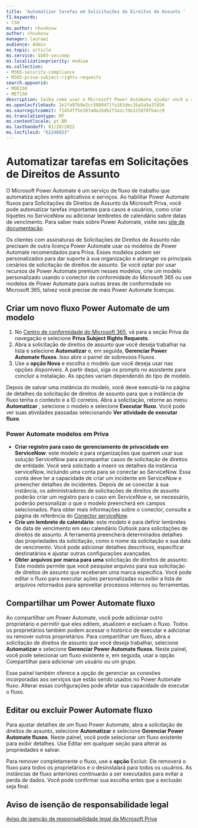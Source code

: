 ```yaml
---
title: 'Automatizar tarefas em Solicitações de Direitos de Assunto '
f1.keywords:
- CSH
ms.author: chvukosw
author: chvukosw
manager: laurawi
audience: Admin
ms.topic: article
ms.service: O365-seccomp
ms.localizationpriority: medium
ms.collection:
- M365-security-compliance
- M365-priva-subject-rights-requests
search.appverid:
- MOE150
- MET150
description: Saiba como usar o Microsoft Power Automate ajudar você a automatizar tarefas essenciais para solicitações de direitos de assunto em Priva.
ms.openlocfilehash: 2e1fa97b9e2cc5889471fa163dec26a5a5e37d56
ms.sourcegitcommit: f145dff5e387a8e26db2f3a2c7de125978fbacc9
ms.translationtype: MT
ms.contentlocale: pt-BR
ms.lasthandoff: 01/28/2022
ms.locfileid: "62248823"
---
```

# <a name="automate-tasks-in-subject-rights-requests"></a>Automatizar tarefas em Solicitações de Direitos de Assunto 

O Microsoft Power Automate é um serviço de fluxo de trabalho que automatiza ações entre aplicativos e serviços. Ao habilitar Power Automate fluxos para Solicitações de Direitos de Assunto da Microsoft Priva, você pode automatizar tarefas importantes para casos e usuários, como criar tíquetes no ServiceNow ou adicionar lembretes de calendário sobre datas de vencimento. Para saber mais sobre Power Automate, visite seu [site de documentação](/power-automate/getting-started).

Os clientes com assinaturas de Solicitações de Direitos de Assunto não precisam de outra licença Power Automate usar os modelos de Power Automate recomendados para Priva. Esses modelos podem ser personalizados para dar suporte à sua organização e abranger os principais cenários de solicitação de direitos de assunto. Se você optar por usar recursos de Power Automate premium nesses modelos, crie um modelo personalizado usando o conector de conformidade do Microsoft 365 ou use modelos de Power Automate para outras áreas de conformidade no Microsoft 365, talvez você precise de mais Power Automate licenças.

## <a name="create-a-new-power-automate-flow-from-a-template"></a>Criar um novo fluxo Power Automate de um modelo

1. No [Centro de conformidade do Microsoft 365,](https://compliance.microsoft.com/) vá para a seção Priva da navegação e selecione **Priva Subject Rights Requests**.
1. Abra a solicitação de direitos de assunto que você deseja trabalhar na lista e selecione **Automatizar** e, em seguida, **Gerenciar Power Automate fluxos**. Isso abre o painel de sobrevoos Fluxos.
1. Use a **opção Nova** e escolha o modelo que você deseja usar nas opções disponíveis. A partir daqui, siga os prompts no assistente para concluir a instalação. As opções variam dependendo do tipo de modelo.

Depois de salvar uma instância do modelo, você deve executá-la na página de detalhes da solicitação de direitos de assunto para que a instância de fluxo tenha o contexto e a ID corretos. Abra a solicitação, retorne ao menu **Automatizar** , selecione o modelo e selecione **Executar fluxo**. Você pode ver suas atividades passadas selecionando **Ver atividade de executar fluxo**.

### <a name="power-automate-templates-in-priva"></a>Power Automate modelos em Priva

- **Criar registro para caso de gerenciamento de privacidade em ServiceNow**: este modelo é para organizações que querem usar sua solução ServiceNow para acompanhar casos de solicitação de direitos de entidade. Você será solicitado a inserir os detalhes da instância serviceNow, incluindo uma conta para se conectar ao ServiceNow. Essa conta deve ter a capacidade de criar um incidente em ServiceNow e preencher detalhes de incidentes. Depois de se conectar à sua instância, os administradores de solicitações de direitos de assunto poderão criar um registro para o caso em ServiceNow e, se necessário, poderão personalizar o que o modelo preencherá em campos selecionados. Para obter mais informações sobre o conector, consulte a página de referência do [Conector serviceNow](/connectors/service-now/).
- **Crie um lembrete de calendário**: este modelo é para definir lembretes de data de vencimento em seu calendário Outlook para solicitações de direitos de assunto. A ferramenta preencherá determinados detalhes das propriedades da solicitação, como o nome da solicitação e sua data de vencimento. Você pode adicionar detalhes descritivos, especificar destinatários e ajustar outras configurações avançadas.
- **Obter arquivos por marca para uma** solicitação de direitos de assunto: Este modelo permite que você pesquise arquivos para sua solicitação de direitos de assunto que receberam uma marca específica. Você pode editar o fluxo para executar ações personalizadas ou exibir a lista de arquivos retornados para aproveitar processos internos ou ferramentas.

## <a name="share-a-power-automate-flow"></a>Compartilhar um Power Automate fluxo

Ao compartilhar um Power Automate, você pode adicionar outro proprietário e permitir que eles editem, atualizem e excluam o fluxo. Todos os proprietários também podem acessar o histórico de executar e adicionar ou remover outros proprietários. Para compartilhar um fluxo, abra a solicitação de direitos de assunto que você deseja trabalhar, selecione **Automatizar** e selecione **Gerenciar Power Automate fluxos**. Neste painel, você pode selecionar um fluxo existente e, em seguida, usar a opção Compartilhar para adicionar um usuário ou um grupo.

Esse painel também oferece a opção de gerenciar as conexões incorporadas aos serviços que estão sendo usados no Power Automate fluxo. Alterar essas configurações pode afetar sua capacidade de executar o fluxo.

## <a name="edit-or-delete-power-automate-flow"></a>Editar ou excluir Power Automate fluxo

Para ajustar detalhes de um fluxo Power Automate, abra a solicitação de direitos de assunto, selecione **Automatizar** e selecione **Gerenciar Power Automate fluxos**. Neste painel, você pode selecionar um fluxo existente para exibir detalhes. Use Editar em qualquer seção para alterar as propriedades e salvar.

Para remover completamente o fluxo, use a **opção** Excluir. Ele removerá o fluxo para todos os proprietários e o desinstalará para todos os usuários. As instâncias de fluxo anteriores continuarão a ser executados para evitar a perda de dados. Você pode confirmar sua escolha antes que a exclusão seja final.

## <a name="legal-disclaimer"></a>Aviso de isenção de responsabilidade legal

[Aviso de isenção de responsabilidade legal da Microsoft Priva](priva-disclaimer.md)
